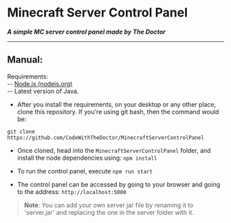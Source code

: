 
# Minecraft Server Control Panel
***A simple MC server control panel made by The Doctor***
***
## Manual:
Requirements:<br/>
 -- [Node.js (nodejs.org)](https://nodejs.org/en/) <br>
 -- Latest version of Java.
 
- After you install the requirements, on your desktop or any other place, clone this repository.
If you're using git bash, then the command would be:

`git clone https://github.com/CodeWithTheDoctor/MinecraftServerControlPanel` 

- Once cloned, head into the `MinecraftServerControlPanel` folder, and install the node dependencies using: 
```npm install```

- To run the control panel, execute 
`npm run start`

- The control panel can be accessed by going to your browser and going to the address: `http://localhost:5000`


> **Note**: You can add your own server jar file by renaming it to 'server.jar' and replacing the one in the server folder with it.
